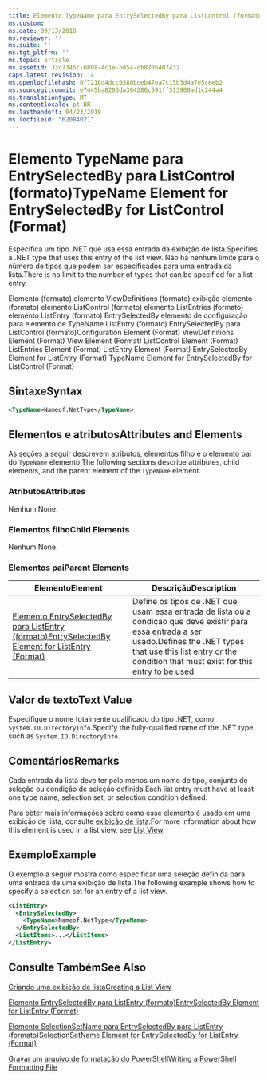 ```yaml
---
title: Elemento TypeName para EntrySelectedBy para ListControl (formato) | Microsoft Docs
ms.custom: ''
ms.date: 09/13/2016
ms.reviewer: ''
ms.suite: ''
ms.tgt_pltfrm: ''
ms.topic: article
ms.assetid: 33c7345c-b808-4c1e-bd54-cb870b407432
caps.latest.revision: 14
ms.openlocfilehash: 0f7216d4dcc0380bceb47ea7c15b3d4a7e5ceeb2
ms.sourcegitcommit: e7445ba8203da304286c591ff513900ad1c244a4
ms.translationtype: MT
ms.contentlocale: pt-BR
ms.lasthandoff: 04/23/2019
ms.locfileid: "62084021"
---
```

# <a name="typename-element-for-entryselectedby-for-listcontrol-format"></a><span data-ttu-id="f3f43-102">Elemento TypeName para EntrySelectedBy para ListControl (formato)</span><span class="sxs-lookup"><span data-stu-id="f3f43-102">TypeName Element for EntrySelectedBy for ListControl (Format)</span></span>

<span data-ttu-id="f3f43-103">Especifica um tipo .NET que usa essa entrada da exibição de lista.</span><span class="sxs-lookup"><span data-stu-id="f3f43-103">Specifies a .NET type that uses this entry of the list view.</span></span> <span data-ttu-id="f3f43-104">Não há nenhum limite para o número de tipos que podem ser especificados para uma entrada da lista.</span><span class="sxs-lookup"><span data-stu-id="f3f43-104">There is no limit to the number of types that can be specified for a list entry.</span></span>

<span data-ttu-id="f3f43-105">Elemento (formato) elemento ViewDefinitions (formato) exibição elemento (formato) elemento ListControl (formato) elemento ListEntries (formato) elemento ListEntry (formato) EntrySelectedBy elemento de configuração para elemento de TypeName ListEntry (formato) EntrySelectedBy para ListControl (formato)</span><span class="sxs-lookup"><span data-stu-id="f3f43-105">Configuration Element (Format) ViewDefinitions Element (Format) View Element (Format) ListControl Element (Format) ListEntries Element (Format) ListEntry Element (Format) EntrySelectedBy Element for ListEntry (Format) TypeName Element for EntrySelectedBy for ListControl (Format)</span></span>

## <a name="syntax"></a><span data-ttu-id="f3f43-106">Sintaxe</span><span class="sxs-lookup"><span data-stu-id="f3f43-106">Syntax</span></span>

```xml
<TypeName>Nameof.NetType</TypeName>
```

## <a name="attributes-and-elements"></a><span data-ttu-id="f3f43-107">Elementos e atributos</span><span class="sxs-lookup"><span data-stu-id="f3f43-107">Attributes and Elements</span></span>

<span data-ttu-id="f3f43-108">As seções a seguir descrevem atributos, elementos filho e o elemento pai do `TypeName` elemento.</span><span class="sxs-lookup"><span data-stu-id="f3f43-108">The following sections describe attributes, child elements, and the parent element of the `TypeName` element.</span></span>

### <a name="attributes"></a><span data-ttu-id="f3f43-109">Atributos</span><span class="sxs-lookup"><span data-stu-id="f3f43-109">Attributes</span></span>

<span data-ttu-id="f3f43-110">Nenhum.</span><span class="sxs-lookup"><span data-stu-id="f3f43-110">None.</span></span>

### <a name="child-elements"></a><span data-ttu-id="f3f43-111">Elementos filho</span><span class="sxs-lookup"><span data-stu-id="f3f43-111">Child Elements</span></span>

<span data-ttu-id="f3f43-112">Nenhum.</span><span class="sxs-lookup"><span data-stu-id="f3f43-112">None.</span></span>

### <a name="parent-elements"></a><span data-ttu-id="f3f43-113">Elementos pai</span><span class="sxs-lookup"><span data-stu-id="f3f43-113">Parent Elements</span></span>

|<span data-ttu-id="f3f43-114">Elemento</span><span class="sxs-lookup"><span data-stu-id="f3f43-114">Element</span></span>|<span data-ttu-id="f3f43-115">Descrição</span><span class="sxs-lookup"><span data-stu-id="f3f43-115">Description</span></span>|
|-------------|-----------------|
|[<span data-ttu-id="f3f43-116">Elemento EntrySelectedBy para ListEntry (formato)</span><span class="sxs-lookup"><span data-stu-id="f3f43-116">EntrySelectedBy Element for ListEntry (Format)</span></span>](./entryselectedby-element-for-listentry-for-listcontrol-format.md)|<span data-ttu-id="f3f43-117">Define os tipos de .NET que usam essa entrada de lista ou a condição que deve existir para essa entrada a ser usado.</span><span class="sxs-lookup"><span data-stu-id="f3f43-117">Defines the .NET types that use this list entry or the condition that must exist for this entry to be used.</span></span>|

## <a name="text-value"></a><span data-ttu-id="f3f43-118">Valor de texto</span><span class="sxs-lookup"><span data-stu-id="f3f43-118">Text Value</span></span>

<span data-ttu-id="f3f43-119">Especifique o nome totalmente qualificado do tipo .NET, como `System.IO.DirectoryInfo`.</span><span class="sxs-lookup"><span data-stu-id="f3f43-119">Specify the fully-qualified name of the .NET type, such as `System.IO.DirectoryInfo`.</span></span>

## <a name="remarks"></a><span data-ttu-id="f3f43-120">Comentários</span><span class="sxs-lookup"><span data-stu-id="f3f43-120">Remarks</span></span>

<span data-ttu-id="f3f43-121">Cada entrada da lista deve ter pelo menos um nome de tipo, conjunto de seleção ou condição de seleção definida.</span><span class="sxs-lookup"><span data-stu-id="f3f43-121">Each list entry must have at least one type name, selection set, or selection condition defined.</span></span>

<span data-ttu-id="f3f43-122">Para obter mais informações sobre como esse elemento é usado em uma exibição de lista, consulte [exibição de lista](./creating-a-list-view.md).</span><span class="sxs-lookup"><span data-stu-id="f3f43-122">For more information about how this element is used in a list view, see [List View](./creating-a-list-view.md).</span></span>

## <a name="example"></a><span data-ttu-id="f3f43-123">Exemplo</span><span class="sxs-lookup"><span data-stu-id="f3f43-123">Example</span></span>

<span data-ttu-id="f3f43-124">O exemplo a seguir mostra como especificar uma seleção definida para uma entrada de uma exibição de lista.</span><span class="sxs-lookup"><span data-stu-id="f3f43-124">The following example shows how to specify a selection set for an entry of a list view.</span></span>

```xml
<ListEntry>
  <EntrySelectedBy>
    <TypeName>Nameof.NetType</TypeName>
  </EntrySelectedBy>
  <ListItems>...</ListItems>
</ListEntry>
```

## <a name="see-also"></a><span data-ttu-id="f3f43-125">Consulte Também</span><span class="sxs-lookup"><span data-stu-id="f3f43-125">See Also</span></span>

[<span data-ttu-id="f3f43-126">Criando uma exibição de lista</span><span class="sxs-lookup"><span data-stu-id="f3f43-126">Creating a List View</span></span>](./creating-a-list-view.md)

[<span data-ttu-id="f3f43-127">Elemento EntrySelectedBy para ListEntry (formato)</span><span class="sxs-lookup"><span data-stu-id="f3f43-127">EntrySelectedBy Element for ListEntry (Format)</span></span>](./entryselectedby-element-for-listentry-for-listcontrol-format.md)

[<span data-ttu-id="f3f43-128">Elemento SelectionSetName para EntrySelectedBy para ListEntry (formato)</span><span class="sxs-lookup"><span data-stu-id="f3f43-128">SelectionSetName Element for EntrySelectedBy for ListEntry (Format)</span></span>](./selectionsetname-element-for-entryselectedby-for-listcontrol-format.md)

[<span data-ttu-id="f3f43-129">Gravar um arquivo de formatação do PowerShell</span><span class="sxs-lookup"><span data-stu-id="f3f43-129">Writing a PowerShell Formatting File</span></span>](./writing-a-powershell-formatting-file.md)
